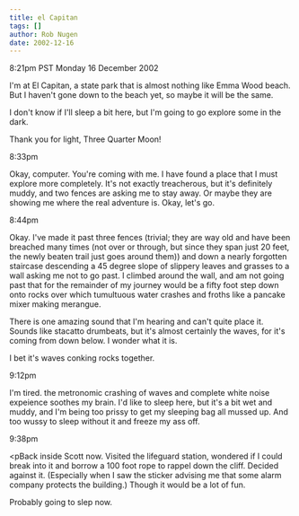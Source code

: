 ```yaml
---
title: el Capitan
tags: []
author: Rob Nugen
date: 2002-12-16
---
```


<p class=date>8:21pm PST Monday 16 December 2002</p>

<p>I'm at El Capitan, a state park that is almost nothing like Emma
Wood beach.  But I haven't gone down to the beach yet, so maybe it
will be the same.</p>

<p>I don't know if I'll sleep a bit here, but I'm going to go explore
some in the dark.</p>

<p>Thank you for light, Three Quarter Moon!</p>

<p class=date>8:33pm</p>

<p>Okay, computer.  You're coming with me.  I have found a place that
I must explore more completely.  It's not exactly treacherous, but
it's definitely muddy, and two fences are asking me to stay away.  Or
maybe they are showing me where the real adventure is.  Okay, let's
go.</p>

<p class=date>8:44pm</p>

<p>Okay. I've made it past three fences (trivial; they are way old and
have been breached many times (not over or through, but since they
span just 20 feet, the newly beaten trail just goes around them)) and
down a nearly forgotten staircase descending a 45 degree slope of
slippery leaves and grasses to a wall asking me not to go past.  I
climbed around the wall, and am not going past that for the remainder
of my journey would be a fifty foot step down onto rocks over which
tumultuous water crashes and froths like a pancake mixer making
merangue.</p>

<p>There is one amazing sound that I'm hearing and can't quite place
it.  Sounds like stacatto drumbeats, but it's almost certainly the
waves, for it's coming from down below.  I wonder what it is.</p>

<p>I bet it's waves conking rocks together.</p>

<p class=date>9:12pm</p>

<p>I'm tired.  the metronomic crashing of waves and complete white
noise expeience soothes my brain.  I'd like to sleep here, but it's a
bit wet and muddy, and I'm being too prissy to get my sleeping bag all
mussed up.  And too wussy to sleep without it and freeze my ass
off.</p>

<p class=date>9:38pm</p>

<pBack inside Scott now.  Visited the lifeguard station, wondered if I
could break into it and borrow a 100 foot rope to rappel down the
cliff.  Decided against it.  (Especially when I saw the sticker
advising me that some alarm company protects the building.)  Though it
would be a lot of fun.</p>

<p>Probably going to slep now.</p>

